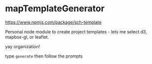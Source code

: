 # mapTemplateGenerator

https://www.npmjs.com/package/sch-template

Personal node module to create project templates - lets me select d3, mapbox-gl, or leaflet.

yay organization!

type `generate` then follow the prompts
